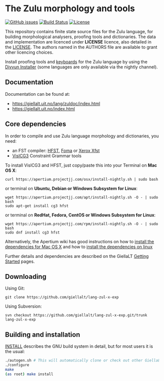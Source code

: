 The Zulu morphology and tools
==========================================

[![GitHub issues](https://img.shields.io/github/issues-raw/giellalt/lang-zul-x-exp)](https://github.com/giellalt/lang-zul-x-exp/issues)
[![Build Status](https://github.com/giellalt/lang-zul-x-exp/workflows/Speller%20CI+CD/badge.svg)](https://github.com/giellalt/lang-zul-x-exp/actions)
[![License](https://img.shields.io/github/license/giellalt/lang-zul-x-exp)](https://github.com/giellalt/lang-zul-x-exp/blob/main/LICENSE)

This repository contains finite state source files for the Zulu language,
for building morphological analysers, proofing tools
and dictionaries. The data and implementation are licenced under __LICENSE__
licence, also detailed in the
[LICENSE](https://github.com/giellalt/lang-zul-x-exp/blob/main/LICENSE). The
authors named in the AUTHORS file are available to grant other licencing
choices.

Install proofing tools and [keyboards](https://github.com/giellalt/keyboard-zul)
for the Zulu language by using the [Divvun Installer](http://divvun.no)
(some languages are only available via the nightly channel).

Documentation
-------------

Documentation can be found at:

-   <https://giellalt.uit.no/lang/zuldoc/index.html>
-   <https://giellalt.uit.no/index.html>

Core dependencies
-----------------

In order to compile and use Zulu language morphology and
dictionaries, you need:

- an FST compiler: [HFST](https://github.com/hfst/hfst), [Foma](https://github.com/mhulden/foma) or [Xerox Xfst](https://web.stanford.edu/~laurik/fsmbook/home.html)
- [VislCG3](https://visl.sdu.dk/svn/visl/tools/vislcg3/trunk) Constraint Grammar tools

To install VislCG3 and HFST, just copy/paste this into your Terminal on **Mac OS X**:

```
curl https://apertium.projectjj.com/osx/install-nightly.sh | sudo bash
```

or terminal on **Ubuntu, Debian or Windows Subsystem for Linux**:

```
wget https://apertium.projectjj.com/apt/install-nightly.sh -O - | sudo bash
sudo apt-get install cg3 hfst
```

or terminal on **RedHat, Fedora, CentOS or Windows Subsystem for Linux**:

```
wget https://apertium.projectjj.com/rpm/install-nightly.sh -O - | sudo bash
sudo dnf install cg3 hfst
```

Alternatively, the Apertium wiki has good instructions on how to [install the dependencies for Mac
OS X](https://wiki.apertium.org/wiki/Apertium_on_Mac_OS_X) and how to [install
the dependencies on
linux](https://wiki.apertium.org/wiki/Installation_of_grammar_libraries)

Further details and dependencies are described on the GiellaLT [Getting Started](https://giellalt.uit.no/infra/GettingStarted.html) pages.

Downloading
-----------

Using Git:
```
git clone https://github.com/giellalt/lang-zul-x-exp
```

Using Subversion:
```
svn checkout https://github.com/giellalt/lang-zul-x-exp.git/trunk lang-zul-x-exp
```

Building and installation
-------------------------

[INSTALL](https://github.com/giellalt/lang-zul-x-exp/blob/main/INSTALL)
describes the GNU build system in detail, but for most users it is the usual:

```sh
./autogen.sh # This will automatically clone or check out other GiellaLT dependencies
./configure
make
(as root) make install
```
